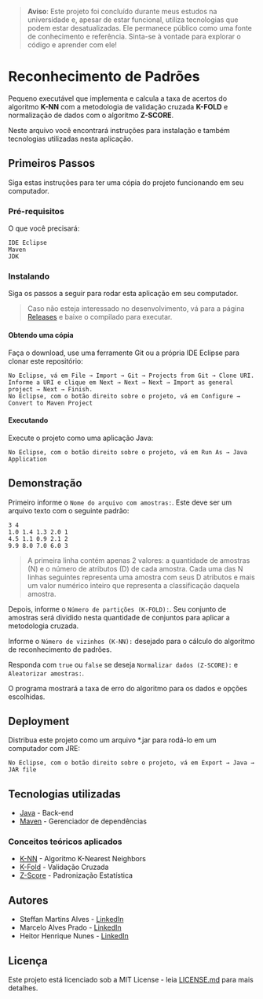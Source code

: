 > **Aviso**: Este projeto foi concluído durante meus estudos na universidade e, apesar de estar funcional, utiliza tecnologias que podem estar desatualizadas. Ele permanece público como uma fonte de conhecimento e referência. Sinta-se à vontade para explorar o código e aprender com ele!

# Reconhecimento de Padrões

Pequeno executável que implementa e calcula a taxa de acertos do algoritmo __K-NN__ com a metodologia de validação cruzada __K-FOLD__ e normalização de dados com o algoritmo __Z-SCORE__.

Neste arquivo você encontrará instruções para instalação e também tecnologias utilizadas nesta aplicação.

## Primeiros Passos

Siga estas instruções para ter uma cópia do projeto funcionando em seu computador.

### Pré-requisitos

O que você precisará:

```
IDE Eclipse
Maven
JDK
```

### Instalando

Siga os passos a seguir para rodar esta aplicação em seu computador.

> Caso não esteja interessado no desenvolvimento, vá para a página [Releases](https://github.com/steffmartin/reconhecimentoDePadroes/releases) e baixe o compilado para executar. 

#### Obtendo uma cópia

Faça o download, use uma ferramente Git ou a própria IDE Eclipse para clonar este repositório:

```
No Eclipse, vá em File → Import → Git → Projects from Git → Clone URI.
Informe a URI e clique em Next → Next → Next → Import as general project → Next → Finish.
No Eclipse, com o botão direito sobre o projeto, vá em Configure → Convert to Maven Project
```

#### Executando

Execute o projeto como uma aplicação Java:

```
No Eclipse, com o botão direito sobre o projeto, vá em Run As → Java Application
```

## Demonstração

Primeiro informe o `Nome do arquivo com amostras:`. Este deve ser um arquivo texto com o seguinte padrão:

```
3 4
1.0 1.4 1.3 2.0 1
4.5 1.1 0.9 2.1 2
9.9 8.0 7.0 6.0 3
```

> A primeira linha contém apenas 2 valores: a quantidade de amostras (N) e o número de atributos (D) de cada amostra. Cada uma das N linhas seguintes representa uma amostra com seus D atributos e mais um valor numérico inteiro que representa a classificação daquela amostra.

Depois, informe o `Número de partições (K-FOLD):`. Seu conjunto de amostras será dividido nesta quantidade de conjuntos para aplicar a metodologia cruzada.

Informe o `Número de vizinhos (K-NN):` desejado para o cálculo do algoritmo de reconhecimento de padrões.

Responda com `true` ou `false` se deseja `Normalizar dados (Z-SCORE):` e `Aleatorizar amostras:`.

O programa mostrará a taxa de erro do algoritmo para os dados e opções escolhidas.

## Deployment

Distribua este projeto como um arquivo *.jar para rodá-lo em um computador com JRE:

```
No Eclipse, com o botão direito sobre o projeto, vá em Export → Java → JAR file
```

## Tecnologias utilizadas

* [Java](http://www.java.com) - Back-end
* [Maven](https://maven.apache.org/) - Gerenciador de dependências

### Conceitos teóricos aplicados

* [K-NN](https://en.wikipedia.org/wiki/K-nearest_neighbors_algorithm) - Algoritmo K-Nearest Neighbors
* [K-Fold](https://pt.wikipedia.org/wiki/Valida%C3%A7%C3%A3o_cruzada) - Validação Cruzada
* [Z-Score](https://en.wikipedia.org/wiki/Standard_score) - Padronização Estatística

## Autores

* Steffan Martins Alves - [LinkedIn](https://www.linkedin.com/in/steffanmartins/)
* Marcelo Alves Prado - [LinkedIn](https://www.linkedin.com/in/marcelo-prado-a07006118/)
* Heitor Henrique Nunes - [LinkedIn](https://www.linkedin.com/in/heitor-nunes-7b1322176/)

## Licença

Este projeto está licenciado sob a MIT License - leia [LICENSE.md](LICENSE.md) para mais detalhes.
